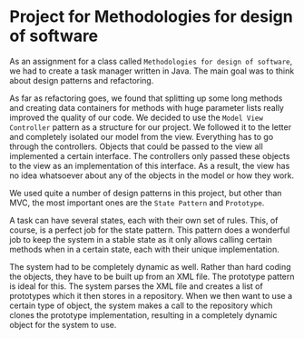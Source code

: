 # Project for Methodologies for design of software

As an assignment for a class called `Methodologies for design of software`, we had to create a task manager written in Java. The main goal was to think about design patterns and refactoring.

As far as refactoring goes, we found that splitting up some long methods and creating data containers for methods with huge parameter lists really improved the quality of our code.
We decided to use the `Model View Controller` pattern as a structure for our project. We followed it to the letter and completely isolated our model from the view. Everything has to go through the controllers. Objects that could be passed to the view all implemented a certain interface. The controllers only passed these objects to the view as an implementation of this interface. As a result, the view has no idea whatsoever about any of the objects in the model or how they work.

We used quite a number of design patterns in this project, but other than MVC, the most important ones are the `State Pattern` and `Prototype`.

A task can have several states, each with their own set of rules. This, of course, is a perfect job for the state pattern. This pattern does a wonderful job to keep the system in a stable state as it only allows calling certain methods when in a certain state, each with their unique implementation.

The system had to be completely dynamic as well. Rather than hard coding the objects, they have to be built up from an XML file. The prototype pattern is ideal for this. The system parses the XML file and creates a list of prototypes which it then stores in a repository. When we then want to use a certain type of object, the system makes a call to the repository which clones the prototype implementation, resulting in a completely dynamic object for the system to use.
